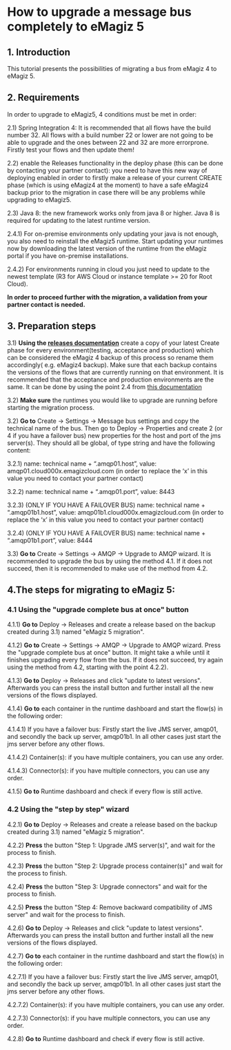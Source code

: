 # How to upgrade a message bus completely to eMagiz 5 

## 1. Introduction

This tutorial presents the possibilities of migrating a bus from eMagiz 4 to eMagiz 5.


## 2. Requirements

In order to upgrade to eMagiz5, 4 conditions must be met in order:

2.1) Spring Integration 4: It is recommended that all flows have the build number 32. All flows with a build number 22 or lower are not going to be able to upgrade and the ones between 22 and 32 are more errorprone. Firstly test your flows and then update them!

2.2) enable the Releases functionality in the deploy phase (this can be done by contacting your partner contact): you need to have this new way of deploying enabled in order to firstly make a release of your current CREATE phase (which is using eMagiz4  at the moment) to have a safe eMagiz4 backup prior to the migration in case there will be any problems while upgrading to eMagiz5.

2.3) Java 8: the new framework works only from java 8 or higher. Java 8 is required for updating to the latest runtime version.

2.4.1) For on-premise environments only updating your java is not enough, you also need to reinstall the eMagiz5 runtime. Start updating your runtimes now by downloading the latest version of the runtime from the eMagiz portal if you have on-premise installations. 

2.4.2) For environments running in cloud you just need to update to the newest template (R3 for AWS Cloud or instance template >= 20 for Root Cloud).

  **In order to proceed further with the migration, a validation from your partner contact is needed.**
 

## 3. Preparation steps 

3.1) **Using the [releases documentation](https://github.com/emagiz/emdocs/blob/master/howto/deploy-releases.md)** create a copy of your latest Create phase for every environment(testing, acceptance and production) which can be considered the eMagiz 4 backup of this process so rename them accordingly( e.g. eMagiz4 backup). Make sure that each backup contains the versions of the flows that are currently running on that environment. It is recommended that the acceptance and production environments are the same. It can be done by using the point 2.4 from  [this documentation](https://github.com/emagiz/emdocs/blob/master/howto/deploy-releases.md)

3.2) **Make sure** the runtimes you would like to upgrade are running before starting the migration process.

3.2) **Go to** Create -> Settings -> Message bus settings and copy the technical name of the bus. Then go to Deploy -> Properties and create 2 (or 4 if you have a failover bus) new properties for the host and port of the jms server(s). They should all be global, of type string and have the following content:

3.2.1) name: technical name + “.amqp01.host”, value: amqp01.cloud000x.emagizcloud.com (in order to replace the ‘x’ in this value you need to contact your partner contact)

3.2.2) name: technical name + “.amqp01.port”, value: 8443
 
3.2.3) (ONLY IF YOU HAVE A FAILOVER BUS) name: technical name + “.amqp01b1.host”, value: amqp01b1.cloud000x.emagizcloud.com (in order to replace the ‘x’ in this value you need to contact your partner contact)

3.2.4) (ONLY IF YOU HAVE A FAILOVER BUS) name: technical name + “.amqp01b1.port”, value: 8444

3.3) **Go to** Create -> Settings -> AMQP -> Upgrade to AMQP wizard. It is recommended to upgrade the bus by using the method 4.1. If it does not succeed, then it is recommended to make use of the method from 4.2.


## 4.The steps for migrating to eMagiz 5: 

<!--- Before choosing one of the two ways of approaching this migration you should take into consideration the following aspects: 
- available time for completing the migration process
- size of the bus
- failover or normal 
- type of deploying premises: local, cloud slot or both
- affordable down time of the bus (ask your partner contact for the estimated value)
--->


### 4.1 Using the "upgrade complete bus at once" button

4.1.1) **Go to** Deploy -> Releases and create a release based on the backup created during 3.1) named "eMagiz 5 migration".

4.1.2)  **Go to** Create -> Settings -> AMQP -> Upgrade to AMQP wizard. Press the "upgrade complete bus at once" button. It might take a while until it finishes upgrading every flow from the bus.  If it does not succeed, try again using the method from 4.2, starting with the point 4.2.2).

4.1.3) **Go to** Deploy -> Releases and click "update to latest versions". Afterwards you can press the install button and further install all the new versions of the flows displayed.

4.1.4) **Go to** each container in the runtime dashboard and start the flow(s) in the following order:

4.1.4.1) If you have a failover bus: Firstly start the live JMS server, amqp01, and secondly the back up server, amqp01b1. In all other cases just start the jms server before any other flows.

4.1.4.2) Container(s): if you have multiple containers, you can use any order.

4.1.4.3) Connector(s): if you have multiple connectors, you can use any order.

4.1.5) **Go to** Runtime dashboard and check if every flow is still active.


### 4.2 Using the "step by step" wizard 

4.2.1) **Go to** Deploy -> Releases and create a release based on the backup created during 3.1) named "eMagiz 5 migration".

4.2.2) **Press** the button "Step 1: Upgrade JMS server(s)", and wait for the process to finish.

4.2.3) **Press** the button "Step 2: Upgrade process container(s)" and wait for the process to finish.

4.2.4) **Press** the button "Step 3: Upgrade connectors" and wait for the process to finish.

4.2.5) **Press** the button "Step 4: Remove backward compatibility of JMS server" and wait for the process to finish.

4.2.6) **Go to** Deploy -> Releases and click "update to latest versions". Afterwards you can press the install button and further install all the new versions of the flows displayed.

4.2.7) **Go to** each container in the runtime dashboard and start the flow(s) in the following order:

4.2.7.1) If you have a failover bus: Firstly start the live JMS server, amqp01, and secondly the back up server, amqp01b1. In all other cases just start the jms server before any other flows.

4.2.7.2) Container(s): if you have multiple containers, you can use any order.

4.2.7.3) Connector(s): if you have multiple connectors, you can use any order.

4.2.8) **Go to** Runtime dashboard and check if every flow is still active.
